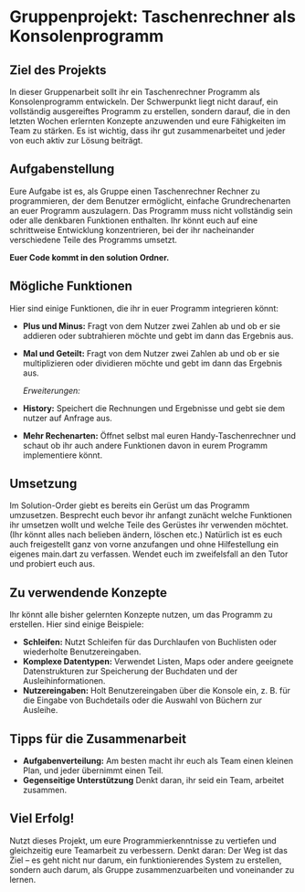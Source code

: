 # Gruppenprojekt: Taschenrechner als Konsolenprogramm


## Ziel des Projekts
In dieser Gruppenarbeit sollt ihr ein Taschenrechner Programm als Konsolenprogramm entwickeln. Der Schwerpunkt liegt nicht darauf, ein vollständig ausgereiftes Programm zu erstellen, sondern darauf, die in den letzten Wochen erlernten Konzepte anzuwenden und eure Fähigkeiten im Team zu stärken. Es ist wichtig, dass ihr gut zusammenarbeitet und jeder von euch aktiv zur Lösung beiträgt.


## Aufgabenstellung

Eure Aufgabe ist es, als Gruppe einen Taschenrechner Rechner zu programmieren, der dem Benutzer ermöglicht, einfache Grundrechenarten an euer Programm auszulagern. Das Programm muss nicht vollständig sein oder alle denkbaren Funktionen enthalten. Ihr könnt euch auf eine schrittweise Entwicklung konzentrieren, bei der ihr nacheinander verschiedene Teile des Programms umsetzt.

**Euer Code kommt in den solution Ordner.**


## Mögliche Funktionen

Hier sind einige Funktionen, die ihr in euer Programm integrieren könnt:

- **Plus und Minus:** Fragt von dem Nutzer zwei Zahlen ab und ob er sie addieren oder subtrahieren möchte und gebt im dann das Ergebnis aus.

- **Mal und Geteilt:** 
Fragt von dem Nutzer zwei Zahlen ab und ob er sie multiplizieren oder dividieren möchte und gebt im dann das Ergebnis aus.


    *Erweiterungen:*
- **History:** Speichert die Rechnungen und Ergebnisse und gebt sie dem nutzer auf Anfrage aus.

- **Mehr Rechenarten:** Öffnet selbst mal euren Handy-Taschenrechner und schaut ob ihr auch andere Funktionen davon in eurem Programm implementiere könnt.


## Umsetzung

Im Solution-Order giebt es bereits ein Gerüst um das Programm umzusetzen. Besprecht euch bevor ihr anfangt zunächt welche Funktionen ihr umsetzen wollt und welche Teile des Gerüstes ihr verwenden möchtet. (Ihr könnt alles nach belieben ändern, löschen etc.)
Natürlich ist es euch auch freigestellt ganz von vorne anzufangen und ohne Hilfestellung ein eigenes main.dart zu verfassen. Wendet euch im zweifelsfall an den Tutor und probiert euch aus.


## Zu verwendende Konzepte

Ihr könnt alle bisher gelernten Konzepte nutzen, um das Programm zu erstellen. Hier sind einige Beispiele:

- **Schleifen:** Nutzt Schleifen für das Durchlaufen von Buchlisten oder wiederholte Benutzereingaben.
- **Komplexe Datentypen:** Verwendet Listen, Maps oder andere geeignete Datenstrukturen zur Speicherung der Buchdaten und der Ausleihinformationen.
- **Nutzereingaben:** Holt Benutzereingaben über die Konsole ein, z. B. für die Eingabe von Buchdetails oder die Auswahl von Büchern zur Ausleihe.


## Tipps für die Zusammenarbeit

- **Aufgabenverteilung:** Am besten macht ihr euch als Team einen kleinen Plan, und jeder übernimmt einen Teil.
- **Gegenseitige Unterstützung** Denkt daran, ihr seid ein Team, arbeitet zusammen.


## Viel Erfolg!

Nutzt dieses Projekt, um eure Programmierkenntnisse zu vertiefen und gleichzeitig eure Teamarbeit zu verbessern. Denkt daran: Der Weg ist das Ziel – es geht nicht nur darum, ein funktionierendes System zu erstellen, sondern auch darum, als Gruppe zusammenzuarbeiten und voneinander zu lernen.
